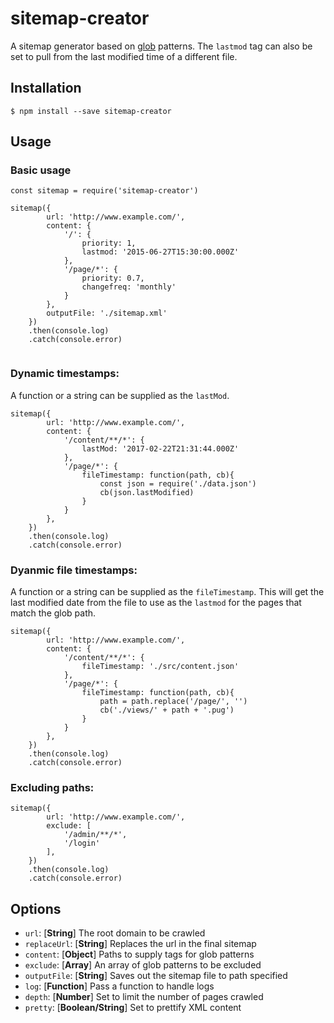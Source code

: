 # sitemap-creator

A sitemap generator based on [glob](https://github.com/isaacs/node-glob) patterns. The `lastmod` tag can also be set to pull from the last modified time of a different file.

## Installation

```
$ npm install --save sitemap-creator
```

## Usage

### Basic usage

```
const sitemap = require('sitemap-creator')

sitemap({
		url: 'http://www.example.com/',
		content: {
			'/': {
				priority: 1,
				lastmod: '2015-06-27T15:30:00.000Z'
			},
			'/page/*': {
				priority: 0.7,
				changefreq: 'monthly'
			}
		},
		outputFile: './sitemap.xml'
	})
	.then(console.log)
	.catch(console.error)


```

### Dynamic timestamps:

A function or a string can be supplied as the `lastMod`.

```
sitemap({
		url: 'http://www.example.com/',
		content: {
			'/content/**/*': {
				lastMod: '2017-02-22T21:31:44.000Z'
			},
			'/page/*': {
				fileTimestamp: function(path, cb){
					const json = require('./data.json')
					cb(json.lastModified)
				}
			}
		},
	})
	.then(console.log)
	.catch(console.error)
```

### Dyanmic file timestamps:

A function or a string can be supplied as the `fileTimestamp`. This will get the last modified date from the file to use as the `lastmod` for the pages that match the glob path.

```
sitemap({
		url: 'http://www.example.com/',
		content: {
			'/content/**/*': {
				fileTimestamp: './src/content.json'
			},
			'/page/*': {
				fileTimestamp: function(path, cb){
					path = path.replace('/page/', '')
					cb('./views/' + path + '.pug')
				}
			}
		},
	})
	.then(console.log)
	.catch(console.error)
```

### Excluding paths:

```
sitemap({
		url: 'http://www.example.com/',
		exclude: [
			'/admin/**/*',
			'/login'
		],
	})
	.then(console.log)
	.catch(console.error)
```

## Options

- `url`: [**String**] The root domain to be crawled
- `replaceUrl`: [**String**] Replaces the url in the final sitemap
- `content`: [**Object**] Paths to supply tags for glob patterns
- `exclude`: [**Array**] An array of glob patterns to be excluded
- `outputFile`: [**String**] Saves out the sitemap file to path specified
- `log`: [**Function**] Pass a function to handle logs
- `depth`: [**Number**] Set to limit the number of pages crawled
- `pretty`: [**Boolean/String**] Set to prettify XML content